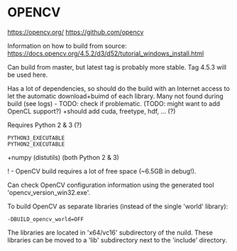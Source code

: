 
# OPENCV

https://opencv.org/
https://github.com/opencv

Information on how to build from source:
https://docs.opencv.org/4.5.2/d3/d52/tutorial_windows_install.html

Can build from master, but latest tag is probably more stable.
Tag 4.5.3 will be used here.

Has a lot of dependencies, so should do the build with an Internet access to let the automatic download+buimd of each library.
Many not found during build (see logs) - TODO: check if problematic.
(TODO: might want to add OpenCL support?)
+should add cuda, freetype, hdf, ... (?)



Requires Python 2 & 3 (?)
```
PYTHON3_EXECUTABLE
PYTHON2_EXECUTABLE
```
+numpy (distutils) (both Python 2 & 3)


! - OpenCV build requires a lot of free space (~6.5GB in debug!).

Can check OpenCV configuration information using the generated tool 'opencv_version_win32.exe'.


To build OpenCV as separate libraries (instead of the single 'world' library):
```batch
-DBUILD_opencv_world=OFF
```

The libraries are located in 'x64/vc16' subdirectory of the nuild.
These libraries can be moved to a 'lib' subdirectory next to the 'include' directory.
